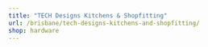 ```yaml
---
title: "TECH Designs Kitchens & Shopfitting"
url: /brisbane/tech-designs-kitchens-and-shopfitting/
shop: hardware
---
```

